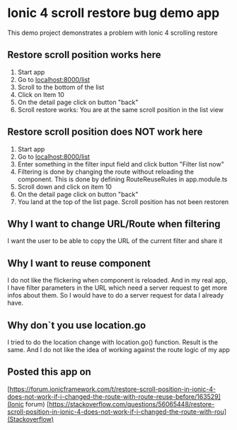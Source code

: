 # Ionic 4 scroll restore bug demo app

This demo project demonstrates a problem with Ionic 4 scrolling restore

## Restore scroll position works here

1.  Start app
2.  Go to [localhost:8000/list](localhost:8000/list)
3.  Scroll to the bottom of the list
4.  Click on Item 10
5.  On the detail page click on button "back"
6.  Scroll restore works: You are at the same scroll position in the list view

## Restore scroll position does NOT work here

1.  Start app
2.  Go to [localhost:8000/list](localhost:8000/list)
3.  Enter something in the filter input field and click button "Filter list now"
4.  Filtering is done by changing the route without reloading the component. This is done by defining RouteReuseRules in app.module.ts
5.  Scroll down and click on item 10
6.  On the detail page click on button "back"
7.  You land at the top of the list page. Scroll position has not been restoren

## Why I want to change URL/Route when filtering

I want the user to be able to copy the URL of the current filter and share it

## Why I want to reuse component

I do not like the flickering when component is reloaded. And in my real app, I have filter parameters in the URL which need a server request to get more infos about them. So I would have to do a server request for data I already have.

## Why don`t you use location.go

I tried to do the location change with location.go() function. Result is the same. And I do not like the idea of working against the route logic of my app

## Posted this app on
[https://forum.ionicframework.com/t/restore-scroll-position-in-ionic-4-does-not-work-if-i-changed-the-route-with-route-reuse-before/163529](Ionic forum)
[https://stackoverflow.com/questions/56065448/restore-scroll-position-in-ionic-4-does-not-work-if-i-changed-the-route-with-rou](Stackoverflow)